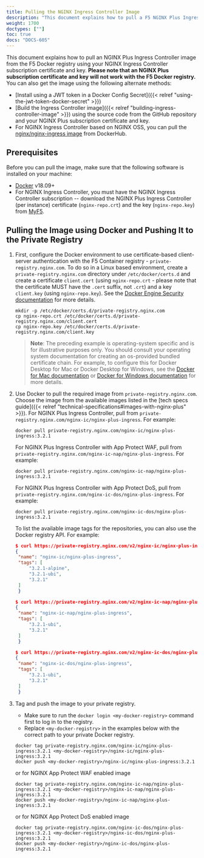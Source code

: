 ```yaml
---
title: Pulling the NGINX Ingress Controller Image
description: "This document explains how to pull a F5 NGINX Plus Ingress Controller image from the F5 Docker registry."
weight: 1700
doctypes: [""]
toc: true
docs: "DOCS-605"
---
```


This document explains how to pull an NGINX Plus Ingress Controller image from the F5 Docker registry using your NGINX Ingress Controller subscription certificate and key. **Please note that an NGINX Plus subscription certificate and key will not work with the F5 Docker registry.** You can also get the image using the following alternate methods:

* [Install using a JWT token in a Docker Config Secret]({{< relref "using-the-jwt-token-docker-secret" >}})
* [Build the Ingress Controller image]({{< relref "building-ingress-controller-image" >}}) using the source code from the GitHub repository and your NGINX Plus subscription certificate and key.
* For NGINX Ingress Controller based on NGINX OSS, you can pull the [nginx/nginx-ingress image](https://hub.docker.com/r/nginx/nginx-ingress/) from DockerHub.

## Prerequisites

Before you can pull the image, make sure that the following software is installed on your machine:

* [Docker](https://www.docker.com/products/docker) v18.09+
* For NGINX Ingress Controller, you must have the NGINX Ingress Controller subscription -- download the NGINX Plus Ingress Controller (per instance) certificate (`nginx-repo.crt`) and the key (`nginx-repo.key`) from [MyF5](https://my.f5.com).

## Pulling the Image using Docker and Pushing It to the Private Registry

1. First, configure the Docker environment to use certificate-based client-server authentication with the F5 Container registry - `private-registry.nginx.com`.
   To do so in a Linux based environment, create a `private-registry.nginx.com` directory under `/etc/docker/certs.d` and create a certificate `client.cert` (using `nginx-repo.crt` - please note that the certificate MUST have the `.cert` suffix, not `.crt`) and a key `client.key` (using `nginx-repo.key`). See  the [Docker Engine Security documentation](https://docs.docker.com/engine/security/certificates/) for more details.

   ```console
   mkdir -p /etc/docker/certs.d/private-registry.nginx.com
   cp nginx-repo.crt /etc/docker/certs.d/private-registry.nginx.com/client.cert
   cp nginx-repo.key /etc/docker/certs.d/private-registry.nginx.com/client.key
   ```

    > **Note**: The preceding example is operating-system specific and is for illustrative purposes only. You should consult your operating system documentation for creating an os-provided bundled certificate chain. For example, to configure this for Docker Desktop for Mac or Docker Desktop for Windows, see the [Docker for Mac documentation](https://docs.docker.com/docker-for-mac/#add-client-certificates) or [Docker for Windows documentation](https://docs.docker.com/docker-for-windows/#how-do-i-add-client-certificates) for more details.

2. Use Docker to pull the required image from `private-registry.nginx.com`. Choose the image from the available images listed in the [tech specs guide]({{< relref "technical-specifications#images-with-nginx-plus" >}}).
   For NGINX Plus Ingress Controller, pull from `private-registry.nginx.com/nginx-ic/nginx-plus-ingress`. For example:

   ```console
   docker pull private-registry.nginx.com/nginx-ic/nginx-plus-ingress:3.2.1
   ```

   For NGINX Plus Ingress Controller with App Protect WAF, pull from `private-registry.nginx.com/nginx-ic-nap/nginx-plus-ingress`. For example:

   ```console
   docker pull private-registry.nginx.com/nginx-ic-nap/nginx-plus-ingress:3.2.1
   ```

   For NGINX Plus Ingress Controller with App Protect DoS, pull from `private-registry.nginx.com/nginx-ic-dos/nginx-plus-ingress`. For example:

   ```console
   docker pull private-registry.nginx.com/nginx-ic-dos/nginx-plus-ingress:3.2.1
   ```

   To list the available image tags for the repositories, you can also use the Docker registry API. For example:

   ```json
   $ curl https://private-registry.nginx.com/v2/nginx-ic/nginx-plus-ingress/tags/list --key <path-to-client.key> --cert <path-to-client.cert> | jq
   {
    "name": "nginx-ic/nginx-plus-ingress",
    "tags": [
        "3.2.1-alpine",
        "3.2.1-ubi",
        "3.2.1"
    ]
    }

   $ curl https://private-registry.nginx.com/v2/nginx-ic-nap/nginx-plus-ingress/tags/list --key <path-to-client.key> --cert <path-to-client.cert> | jq
   {
    "name": "nginx-ic-nap/nginx-plus-ingress",
    "tags": [
        "3.2.1-ubi",
        "3.2.1"
    ]
    }

   $ curl https://private-registry.nginx.com/v2/nginx-ic-dos/nginx-plus-ingress/tags/list --key <path-to-client.key> --cert <path-to-client.cert> | jq
   {
    "name": "nginx-ic-dos/nginx-plus-ingress",
    "tags": [
        "3.2.1-ubi",
        "3.2.1"
    ]
    }
   ```

3. Tag and push the image to your private registry.

   * Make sure to run the `docker login <my-docker-registry>` command first to log in to the registry.
   * Replace `<my-docker-registry>` in the examples below with the correct path to your private Docker registry.

   ```console
   docker tag private-registry.nginx.com/nginx-ic/nginx-plus-ingress:3.2.1 <my-docker-registry>/nginx-ic/nginx-plus-ingress:3.2.1
   docker push <my-docker-registry>/nginx-ic/nginx-plus-ingress:3.2.1
   ```

   or for NGINX App Protect WAF enabled image

   ```console
   docker tag private-registry.nginx.com/nginx-ic-nap/nginx-plus-ingress:3.2.1 <my-docker-registry>/nginx-ic-nap/nginx-plus-ingress:3.2.1
   docker push <my-docker-registry>/nginx-ic-nap/nginx-plus-ingress:3.2.1
   ```

   or for NGINX App Protect DoS enabled image

   ```console
   docker tag private-registry.nginx.com/nginx-ic-dos/nginx-plus-ingress:3.2.1 <my-docker-registry>/nginx-ic-dos/nginx-plus-ingress:3.2.1
   docker push <my-docker-registry>/nginx-ic-dos/nginx-plus-ingress:3.2.1
   ```
